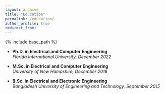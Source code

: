 ```yaml
---
layout: archive
title: "Education"
permalink: /education/
author_profile: true
redirect_from:
---
```


{% include base_path %}

<!--## Work Experience-->


- **Ph.D. in Electrical and Computer Engineering**  
*Florida International University, December 2022*


- **M.Sc. in Electrical and Computer Engineering**  
*University of New Hampshire, December 2018*


- **B.Sc. in Electrical and Electronic Engineering**  
*Bangladesh University of Engineering and Technology, September 2015*



